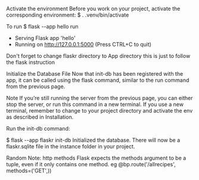 Activate the environment
Before you work on your project, activate the corresponding environment:
$ . .venv/bin/activate

To run
$ flask --app hello run

- Serving Flask app 'hello'
- Running on http://127.0.0.1:5000 (Press CTRL+C to quit)

Don't forget to change flaskr directory to App directory this is just to follow the flask instruction

Initialize the Database File
Now that init-db has been registered with the app, it can be called using the flask command, similar to the run command from the previous page.

Note
If you’re still running the server from the previous page, you can either stop the server, or run this command in a new terminal. If you use a new terminal, remember to change to your project directory and activate the env as described in Installation.

Run the init-db command:

$ flask --app flaskr init-db
Initialized the database.
There will now be a flaskr.sqlite file in the instance folder in your project.

Random Note:
http methods
Flask expects the methods argument to be a tuple, even if it only contains one method. eg @bp.route('/allrecipes', methods=('GET',))
